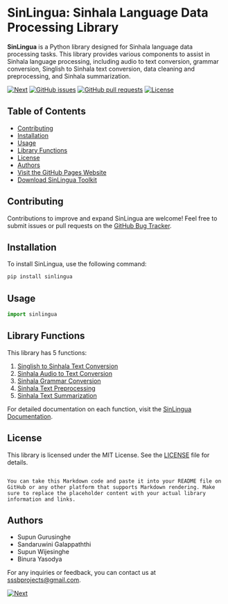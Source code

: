 # SinLingua: Sinhala Language Data Processing Library

**SinLingua** is a Python library designed for Sinhala language data processing tasks. This library provides various components to assist in Sinhala language processing, including audio to text conversion, grammar conversion, Singlish to Sinhala text conversion, data cleaning and preprocessing, and Sinhala summarization.

[![Next](https://img.shields.io/badge/next-blue.svg)](https://sinlingua.github.io/documentation/1.%20Singlish%20to%20Sinhala%20Text%20Conversion)
[![GitHub issues](https://img.shields.io/github/issues/sinlingua/sinlingua)](https://github.com/sinlingua/sinlingua/issues)
[![GitHub pull requests](https://img.shields.io/github/issues-pr/sinlingua/sinlingua)](https://github.com/sinlingua/sinlingua/pulls)
[![License](https://img.shields.io/github/license/sinlingua/sinlingua)](https://github.com/sinlingua/sinlingua/blob/main/LICENSE)

## Table of Contents
- [Contributing](#contributing)
- [Installation](#installation)
- [Usage](#usage)
- [Library Functions](#library-functions)
- [License](#license)
- [Authors](#authors)
- [Visit the GitHub Pages Website](https://sinlingua.github.io/documentation/)
- [Download SinLingua Toolkit](https://drive.google.com/file/d/1xviBwuhK0ydw0OgeYASK_vKm2N1s3eS-/view?usp=sharing)

## Contributing

Contributions to improve and expand SinLingua are welcome! Feel free to submit issues or pull requests on the [GitHub Bug Tracker](https://github.com/sinlingua/sinlingua/issues).

## Installation

To install SinLingua, use the following command:

```bash
pip install sinlingua
```

## Usage

```python
import sinlingua
```

## Library Functions

This library has 5 functions:

1. [Singlish to Sinhala Text Conversion](https://sinlingua.github.io/documentation/1.%20Singlish%20to%20Sinhala%20Text%20Conversion)
2. [Sinhala Audio to Text Conversion](https://sinlingua.github.io/documentation/2.%20Sinhala%20Audio%20to%20Text%20Conversion)
3. [Sinhala Grammar Conversion](https://sinlingua.github.io/documentation/3.%20Sinhala%20Grammar%20Conversion)
4. [Sinhala Text Preprocessing](https://sinlingua.github.io/documentation/4.%20Sinhala%20Text%20Preprocessing)
5. [Sinhala Text Summarization](https://sinlingua.github.io/documentation/5.%20Sinhala%20Text%20Summarization)

For detailed documentation on each function, visit the [SinLingua Documentation](https://sinlingua.github.io/documentation/).

## License

This library is licensed under the MIT License. See the [LICENSE](https://github.com/sinlingua/sinlingua/blob/main/LICENSE) file for details.
```

You can take this Markdown code and paste it into your README file on GitHub or any other platform that supports Markdown rendering. Make sure to replace the placeholder content with your actual library information and links.
```

## Authors

- Supun Gurusinghe
- Sandaruwini Galappaththi
- Supun Wijesinghe
- Binura Yasodya

For any inquiries or feedback, you can contact us at sssbprojects@gmail.com.


[![Next](https://img.shields.io/badge/next-blue.svg)](https://sinlingua.github.io/documentation/1.%20Singlish%20to%20Sinhala%20Text%20Conversion)
